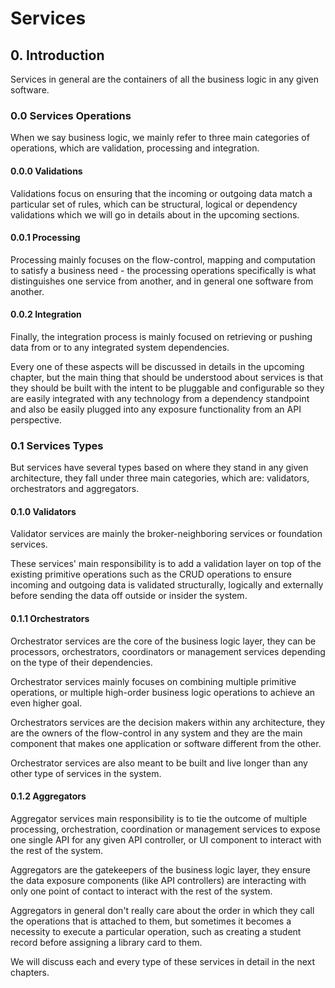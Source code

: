# Services

## 0. Introduction
Services in general are the containers of all the business logic in any given software.


### 0.0 Services Operations
When we say business logic, we mainly refer to three main categories of operations, which are validation, processing and integration.

#### 0.0.0 Validations 
Validations focus on ensuring that the incoming or outgoing data match a particular set of rules, which can be structural, logical or dependency validations which we will go in details about in the upcoming sections.

#### 0.0.1 Processing
Processing mainly focuses on the flow-control, mapping and computation to satisfy a business need - the processing operations specifically is what distinguishes one service from another, and in general one software from another.

#### 0.0.2 Integration
Finally, the integration process is mainly focused on retrieving or pushing data from or to any integrated system dependencies.

Every one of these aspects will be discussed in details in the upcoming chapter, but the main thing that should be understood about services is that they should be built with the intent to be pluggable and configurable so they are easily integrated with any technology from a dependency standpoint and also be easily plugged into any exposure functionality from an API perspective.


### 0.1 Services Types
But services have several types based on where they stand in any given architecture, they fall under three main categories, which are: validators, orchestrators and aggregators.

#### 0.1.0 Validators
Validator services are mainly the broker-neighboring services or foundation services. 

These services' main responsibility is to add a validation layer on top of the existing primitive operations such as the CRUD operations to ensure incoming and outgoing data is validated structurally, logically and externally before sending the data off outside or insider the system.

#### 0.1.1 Orchestrators
Orchestrator services are the core of the business logic layer, they can be processors, orchestrators, coordinators or management services depending on the type of their dependencies.

Orchestrator services mainly focuses on combining multiple primitive operations, or multiple high-order business logic operations to achieve an even higher goal.

Orchestrators services are the decision makers within any architecture, they are the owners of the flow-control in any system and they are the main component that makes one application or software different from the other.

Orchestrator services are also meant to be built and live longer than any other type of services in the system.

#### 0.1.2 Aggregators
Aggregator services main responsibility is to tie the outcome of multiple processing, orchestration, coordination or management services to expose one single API for any given API controller, or UI component to interact with the rest of the system.

Aggregators are the gatekeepers of the business logic layer, they ensure the data exposure components (like API controllers) are interacting with only one point of contact to interact with the rest of the system.

Aggregators in general don't really care about the order in which they call the operations that is attached to them, but sometimes it becomes a necessity to execute a particular operation, such as creating a student record before assigning a library card to them.

We will discuss each and every type of these services in detail in the next chapters.

